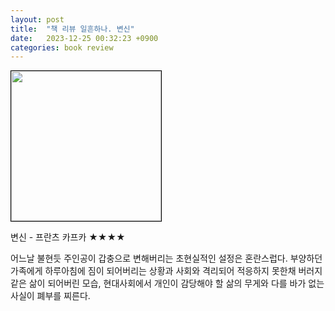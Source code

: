 ```yaml
---
layout: post
title:  "책 리뷰 일흔하나. 변신"
date:   2023-12-25 00:32:23 +0900
categories: book review
---
```

<img width=240px style="border:1px solid black;" src="https://shopping-phinf.pstatic.net/main_3243828/32438287619.20230920072214.jpg?type=w300">  

변신 - 프란츠 카프카 ★★★★  
  
어느날 불현듯 주인공이 갑충으로 변해버리는 초현실적인 설정은 혼란스럽다. 부양하던 가족에게 하루아침에 짐이 되어버리는 상황과 사회와 격리되어 적응하지 못한채 버러지같은 삶이 되어버린 모습, 현대사회에서 개인이 감당해야 할 삶의 무게와 다를 바가 없는 사실이 폐부를 찌른다.  
